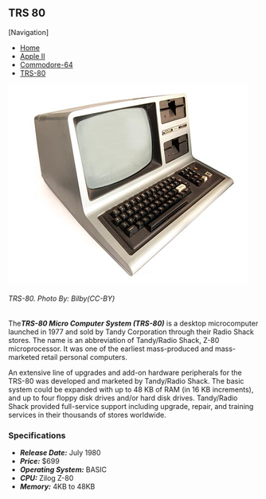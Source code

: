 <!DOCTYPE html>

<html>
 
  <head>
     <meta charset="utf-8">
     <title>Flynn's Retro Computers</title>
  <head>

  <body>

<h2>TRS 80</h2>

[Navigation]
<ul>
<li><a href="index.html">Home</a></li>
<li><a href="apple-ii.html">Apple II</a></li>
<li><a href="commodore-64.html">Commodore-64</a></li>
<li><a href="trs-80.html">TRS-80</a></li>
</ul>

<img src="trs-80.jpg" alt=trs>
<h6>TRS-80. <em>Photo By: Bilby(CC-BY)</em></h6>

<p>The<strong><em>TRS-80 Micro Computer System (TRS-80)</strong></em> is a desktop microcomputer launched in 1977 and sold by Tandy Corporation through their Radio Shack stores. The name is an abbreviation of Tandy/Radio Shack, Z-80 microprocessor. It was one of the earliest mass-produced and mass-marketed retail personal computers.</p>

<p>An extensive line of upgrades and add-on hardware peripherals for the TRS-80 was developed and marketed by Tandy/Radio Shack. The basic system could be expanded with up to 48 KB of RAM (in 16 KB increments), and up to four floppy disk drives and/or hard disk drives. Tandy/Radio Shack provided full-service support including upgrade, repair, and training services in their thousands of stores worldwide.</p>


<h3>Specifications</h3>
<ul>
<li><strong><em>Release Date:</strong></em> July 1980</li>
<li><strong><em>Price:</strong></em> $699</li>
<li><strong><em>Operating System:</strong></em> BASIC</li>
<li><strong><em>CPU:</strong></em> Zilog Z-80</li>
<li><strong><em>Memory:</strong></em> 4KB to 48KB</li>

</body>

</html>